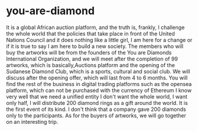 # you-are-diamond
It is a global African auction platform, and the truth is, frankly, I challenge the whole world that the policies that take place in front of the United Nations Council and it does nothing like a little girl, I am here for a change or if it is true to say I am here to build a new society. The members who will buy the artworks will be from the founders of the You are Diamonds International Organization, and we will meet after the completion of 99 artworks, which is basically,Auctions platform and the opening of the Sudanese Diamond Club, which is a sports, cultural and social club. We will discuss after the opening offer, which will last from 4 to 6 months. You will find the rest of the business in digital trading platforms such as the opensea platform, which can not be purchased with the currency of Ethereum I know very well that we need a unified entity I don't want the whole world, I want only half, I will distribute 200 diamond rings as a gift around the world. It is the first event of its kind. I don't think that a company gave 200 diamonds only to the participants. As for the buyers of artworks, we will go together on an interesting trip.
